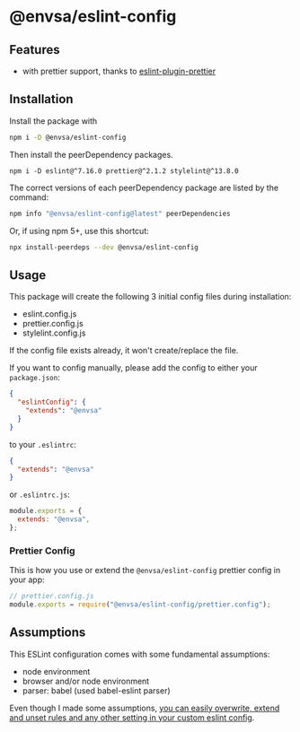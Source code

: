 # @envsa/eslint-config

## Features

- with prettier support, thanks to [eslint-plugin-prettier](prettier.io/docs/en/eslint.html#use-eslint-to-run-prettier)

## Installation

Install the package with

```sh
npm i -D @envsa/eslint-config
```

Then install the peerDependency packages.

```
npm i -D eslint@^7.16.0 prettier@^2.1.2 stylelint@^13.8.0
```

The correct versions of each peerDependency package are listed by the command:

```sh
npm info "@envsa/eslint-config@latest" peerDependencies
```

Or, if using npm 5+, use this shortcut:

```sh
npx install-peerdeps --dev @envsa/eslint-config
```

## Usage

This package will create the following 3 initial config files during installation:

- eslint.config.js
- prettier.config.js
- stylelint.config.js

If the config file exists already, it won't create/replace the file.

If you want to config manually, please add the config to either your `package.json`:

```json
{
  "eslintConfig": {
    "extends": "@envsa"
  }
}
```

to your `.eslintrc`:

```json
{
  "extends": "@envsa"
}
```

or `.eslintrc.js`:

```js
module.exports = {
  extends: "@envsa",
};
```

### Prettier Config

This is how you use or extend the `@envsa/eslint-config` prettier config in your
app:

```js
// prettier.config.js
module.exports = require("@envsa/eslint-config/prettier.config");
```

## Assumptions

This ESLint configuration comes with some fundamental assumptions:

- node environment
- browser and/or node environment
- parser: babel (used babel-eslint parser)

Even though I made some assumptions, [you can easily overwrite, extend and unset
rules and any other setting in your custom eslint config](https://eslint.org/docs/user-guide/configuring).
